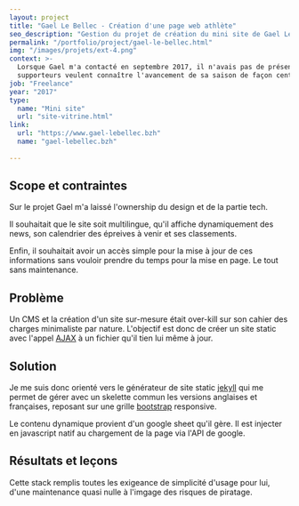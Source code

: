 ```yaml
---
layout: project
title: "Gael Le Bellec - Création d'une page web athlète"
seo_description: "Gestion du projet de création du mini site de Gael Le Bellec. Développement front-end javascript et intégration avec jekyll."
permalink: "/portfolio/project/gael-le-bellec.html"
img: "/images/projets/ext-4.png"
context: >-
  Lorsque Gael m'a contacté en septembre 2017, il n'avais pas de présence en ligne. Comme pour tout athlète de haut niveau, ses
  supporteurs veulent connaître l'avancement de sa saison de façon centralisée. C'est ce rôle que tiendra désormais son site internet. 
job: "Freelance"
year: "2017"
type: 
  name: "Mini site"
  url: "site-vitrine.html"
link:
  url: "https://www.gael-lebellec.bzh"
  name: "gael-lebellec.bzh"
  
---
```

<!--1. Scope et contraintes-->
## Scope et contraintes

Sur le projet Gael m'a laissé l'ownership du design et de la partie tech.

Il souhaitait que le site soit multilingue, qu'il affiche dynamiquement des news, son calendrier des épreives à venir et ses classements.

Enfin, il souhaitait avoir un accès simple pour la mise à jour de ces informations sans vouloir prendre du temps pour la mise en page. Le tout sans maintenance.

<!--2. Problème-->
## Problème

Un CMS et la création d'un site sur-mesure était over-kill sur son cahier des charges minimaliste par nature. L'objectif est donc de créer un site static avec l'appel [AJAX](https://developer.mozilla.org/fr/docs/Web/Guide/AJAX) à un fichier qu'il tien lui même à jour.

<!--3. Solutions et choix technique-->
## Solution

Je me suis donc orienté vers le générateur de site static [jekyll](https://jekyllrb.com/) qui me permet de gérer avec un skelette commun les versions anglaises et françaises, reposant sur une grille [bootstrap](https://getbootstrap.com/) responsive.

Le contenu dynamique provient d'un google sheet qu'il gère. Il est injecter en javascript natif au chargement de la page via l'API de google.

<!--4. Résultats et leçons-->
## Résultats et leçons

Cette stack remplis toutes les exigeance de simplicité d'usage pour lui, d'une maintenance quasi nulle à l'imgage des risques de piratage.
